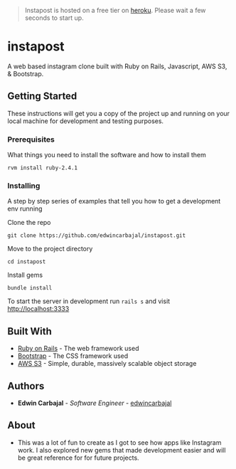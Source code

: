> Instapost is hosted on a free tier on [heroku](http://instapost-wb.herokuapp.com). Please wait a few seconds to start up.
# instapost

A web based instagram clone built with Ruby on Rails, Javascript, AWS S3, & Bootstrap.

## Getting Started

These instructions will get you a copy of the project up and running on your local machine for development and testing purposes.

### Prerequisites

What things you need to install the software and how to install them

```
rvm install ruby-2.4.1
```

### Installing

A step by step series of examples that tell you how to get a development env running

Clone the repo

```
git clone https://github.com/edwincarbajal/instapost.git
```

Move to the project directory

```
cd instapost
```

Install gems

```
bundle install
```

To start the server in development run `rails s` and visit [http://localhost:3333](http://localhost:3333)

## Built With

* [Ruby on Rails](http://rubyonrails.org) - The web framework used
* [Bootstrap](https://v4-alpha.getbootstrap.com) - The CSS framework used
* [AWS S3](https://aws.amazon.com/s3/) - Simple, durable, massively scalable object storage

## Authors

* **Edwin Carbajal** - *Software Engineer* - [edwincarbajal](http://edwincarbajal.com)

## About

* This was a lot of fun to create as I got to see how apps like Instagram work. I also explored new gems that made development easier and will be great reference for for future projects.
